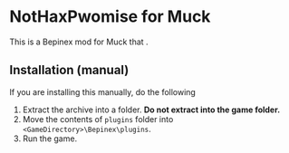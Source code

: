 
# NotHaxPwomise for Muck

This is a Bepinex mod for Muck that .

## Installation (manual)

If you are installing this manually, do the following

1. Extract the archive into a folder. **Do not extract into the game folder.**
2. Move the contents of `plugins` folder into `<GameDirectory>\Bepinex\plugins`.
3. Run the game.
